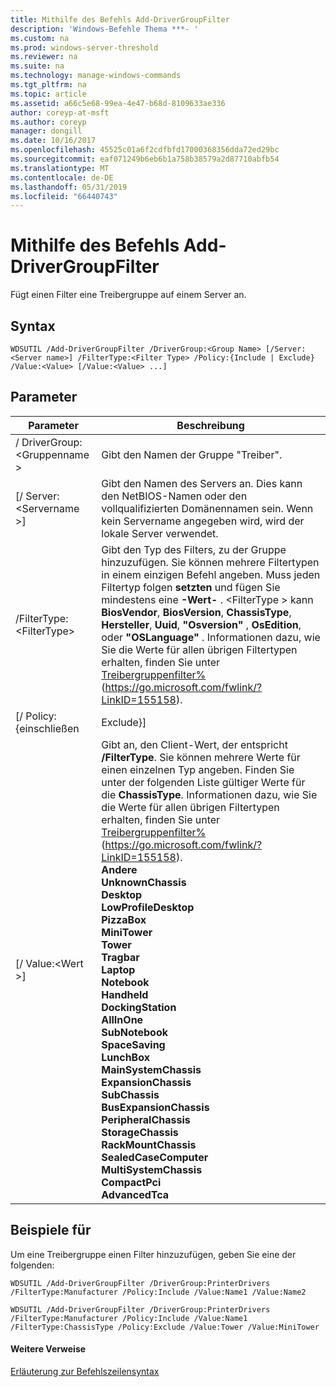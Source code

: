 ```yaml
---
title: Mithilfe des Befehls Add-DriverGroupFilter
description: 'Windows-Befehle Thema ***- '
ms.custom: na
ms.prod: windows-server-threshold
ms.reviewer: na
ms.suite: na
ms.technology: manage-windows-commands
ms.tgt_pltfrm: na
ms.topic: article
ms.assetid: a66c5e68-99ea-4e47-b68d-8109633ae336
author: coreyp-at-msft
ms.author: coreyp
manager: dongill
ms.date: 10/16/2017
ms.openlocfilehash: 45525c01a6f2cdfbfd17000368356dda72ed29bc
ms.sourcegitcommit: eaf071249b6eb6b1a758b38579a2d87710abfb54
ms.translationtype: MT
ms.contentlocale: de-DE
ms.lasthandoff: 05/31/2019
ms.locfileid: "66440743"
---
```

# <a name="using-the-add-drivergroupfilter-command"></a>Mithilfe des Befehls Add-DriverGroupFilter



Fügt einen Filter eine Treibergruppe auf einem Server an.

## <a name="syntax"></a>Syntax

```
WDSUTIL /Add-DriverGroupFilter /DriverGroup:<Group Name> [/Server:<Server name>] /FilterType:<Filter Type> /Policy:{Include | Exclude} /Value:<Value> [/Value:<Value> ...]
```

## <a name="parameters"></a>Parameter

|         Parameter          |                                                                                                                                                                                                                                                                                                                                                                                                                                                                            Beschreibung                                                                                                                                                                                                                                                                                                                                                                                                                                                                            |
|----------------------------|-------------------------------------------------------------------------------------------------------------------------------------------------------------------------------------------------------------------------------------------------------------------------------------------------------------------------------------------------------------------------------------------------------------------------------------------------------------------------------------------------------------------------------------------------------------------------------------------------------------------------------------------------------------------------------------------------------------------------------------------------------------------------------------------------------------------------------------------------------------------------------------------------------------------------------------------------------------------|
| / DriverGroup:\<Gruppenname > |                                                                                                                                                                                                                                                                                                                                                                                                                                                              Gibt den Namen der Gruppe "Treiber".                                                                                                                                                                                                                                                                                                                                                                                                                                                              |
|  [/ Server:\<Servername >]  |                                                                                                                                                                                                                                                                                                                                                                                                               Gibt den Namen des Servers an. Dies kann den NetBIOS-Namen oder den vollqualifizierten Domänennamen sein. Wenn kein Servername angegeben wird, wird der lokale Server verwendet.                                                                                                                                                                                                                                                                                                                                                                                                               |
| /FilterType:\<FilterType>  |                                                                                                                                                                                                   Gibt den Typ des Filters, zu der Gruppe hinzuzufügen. Sie können mehrere Filtertypen in einem einzigen Befehl angeben. Muss jeden Filtertyp folgen **setzten** und fügen Sie mindestens eine **-Wert-** . \<FilterType > kann **BiosVendor**, **BiosVersion**, **ChassisType**, **Hersteller**, **Uuid**, **"Osversion"** , **OsEdition**, oder **"OSLanguage"** . Informationen dazu, wie Sie die Werte für allen übrigen Filtertypen erhalten, finden Sie unter [Treibergruppenfilter%](https://go.microsoft.com/fwlink/?LinkID=155158) (<https://go.microsoft.com/fwlink/?LinkID=155158>).                                                                                                                                                                                                    |
|     [/ Policy: {einschließen      |                                                                                                                                                                                                                                                                                                                                                                                                                                                                             Exclude}]                                                                                                                                                                                                                                                                                                                                                                                                                                                                             |
|     [/ Value:\<Wert >]      | Gibt an, den Client-Wert, der entspricht **/FilterType**. Sie können mehrere Werte für einen einzelnen Typ angeben. Finden Sie unter der folgenden Liste gültiger Werte für die **ChassisType**. Informationen dazu, wie Sie die Werte für allen übrigen Filtertypen erhalten, finden Sie unter [Treibergruppenfilter%](https://go.microsoft.com/fwlink/?LinkID=155158) (<https://go.microsoft.com/fwlink/?LinkID=155158>).</br>**Andere**</br>**UnknownChassis**</br>**Desktop**</br>**LowProfileDesktop**</br>**PizzaBox**</br>**MiniTower**</br>**Tower**</br>**Tragbar**</br>**Laptop**</br>**Notebook**</br>**Handheld**</br>**DockingStation**</br>**AllInOne**</br>**SubNotebook**</br>**SpaceSaving**</br>**LunchBox**</br>**MainSystemChassis**</br>**ExpansionChassis**</br>**SubChassis**</br>**BusExpansionChassis**</br>**PeripheralChassis**</br>**StorageChassis**</br>**RackMountChassis**</br>**SealedCaseComputer**</br>**MultiSystemChassis**</br>**CompactPci**</br>**AdvancedTca** |

## <a name="BKMK_examples"></a>Beispiele für

Um eine Treibergruppe einen Filter hinzuzufügen, geben Sie eine der folgenden:
```
WDSUTIL /Add-DriverGroupFilter /DriverGroup:PrinterDrivers /FilterType:Manufacturer /Policy:Include /Value:Name1 /Value:Name2
```
```
WDSUTIL /Add-DriverGroupFilter /DriverGroup:PrinterDrivers /FilterType:Manufacturer /Policy:Include /Value:Name1 /FilterType:ChassisType /Policy:Exclude /Value:Tower /Value:MiniTower
```

#### <a name="additional-references"></a>Weitere Verweise

[Erläuterung zur Befehlszeilensyntax](command-line-syntax-key.md)

